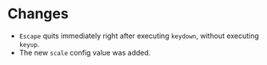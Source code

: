 # Changes

- `Escape` quits immediately right after executing `keydown`, without executing `keyup`.
- The new `scale` config value was added.
